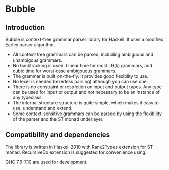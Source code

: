 # Bubble

## Introduction

Bubble is context-free grammar parser library for Haskell.
It uses a modified Earley parser algorithm.

* All context-free grammars can be parsed, including ambiguous and
unambigous grammars.
* No backtracking is used.
Linear time for most LR(k) grammars, and cubic time for worst case
ambigouous grammars.
* The grammar is built on-the-fly.
It provides good flexiblity to use.
* No lexer is needed (lexerless parsing) although you can use one.
* There is no constraint or restriction on input and output types.
Any type can be used for input or output and not necessary to be an
instance of any typeclass.
* The internal structure structure is quite simple, which makes it easy
to use, understand and extend.
* Some context-sensitive grammars can be parsed by using the flexibility
of the parser and the ST monad underlayer.

## Compatibility and dependencies

The library is written in Haskell 2010 with Rank2Types extension for
ST monad.
RecursiveDo extension is suggested for convenience using.

GHC 7.6-7.10 are used for development.

